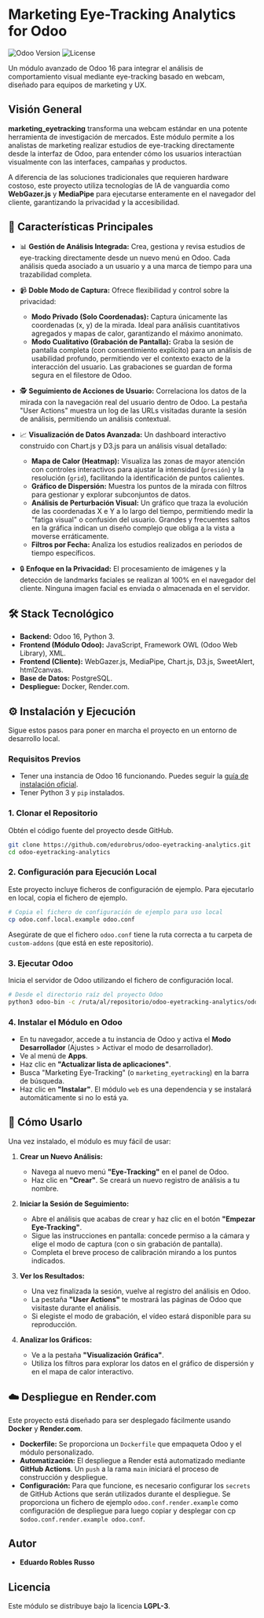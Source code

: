 # Marketing Eye-Tracking Analytics for Odoo

![Odoo Version](https://img.shields.io/badge/Odoo-16.0-875A7B.svg?style=flat)
![License](https://img.shields.io/badge/license-LGPL--3-blue.svg?style=flat)

Un módulo avanzado de Odoo 16 para integrar el análisis de comportamiento visual mediante eye-tracking basado en webcam, diseñado para equipos de marketing y UX.

## Visión General

**marketing_eyetracking** transforma una webcam estándar en una potente herramienta de investigación de mercados. Este módulo permite a los analistas de marketing realizar estudios de eye-tracking directamente desde la interfaz de Odoo, para entender cómo los usuarios interactúan visualmente con las interfaces, campañas y productos.

A diferencia de las soluciones tradicionales que requieren hardware costoso, este proyecto utiliza tecnologías de IA de vanguardia como **WebGazer.js** y **MediaPipe** para ejecutarse enteramente en el navegador del cliente, garantizando la privacidad y la accesibilidad.

## 🚀 Características Principales

*   📊 **Gestión de Análisis Integrada:** Crea, gestiona y revisa estudios de eye-tracking directamente desde un nuevo menú en Odoo. Cada análisis queda asociado a un usuario y a una marca de tiempo para una trazabilidad completa.

*   📹 **Doble Modo de Captura:** Ofrece flexibilidad y control sobre la privacidad:
    *   **Modo Privado (Solo Coordenadas):** Captura únicamente las coordenadas (x, y) de la mirada. Ideal para análisis cuantitativos agregados y mapas de calor, garantizando el máximo anonimato.
    *   **Modo Cualitativo (Grabación de Pantalla):** Graba la sesión de pantalla completa (con consentimiento explícito) para un análisis de usabilidad profundo, permitiendo ver el contexto exacto de la interacción del usuario. Las grabaciones se guardan de forma segura en el filestore de Odoo.

*   🕵️ **Seguimiento de Acciones de Usuario:** Correlaciona los datos de la mirada con la navegación real del usuario dentro de Odoo. La pestaña "User Actions" muestra un log de las URLs visitadas durante la sesión de análisis, permitiendo un análisis contextual.

*   📈 **Visualización de Datos Avanzada:** Un dashboard interactivo construido con Chart.js y D3.js para un análisis visual detallado:
    *   **Mapa de Calor (Heatmap):** Visualiza las zonas de mayor atención con controles interactivos para ajustar la intensidad (`presión`) y la resolución (`grid`), facilitando la identificación de puntos calientes.
    *   **Gráfico de Dispersión:** Muestra los puntos de la mirada con filtros para gestionar y explorar subconjuntos de datos.
    *   **Análisis de Perturbación Visual:** Un gráfico que traza la evolución de las coordenadas X e Y a lo largo del tiempo, permitiendo medir la "fatiga visual" o confusión del usuario. Grandes y frecuentes saltos en la gráfica indican un diseño complejo que obliga a la vista a moverse erráticamente.
    *   **Filtros por Fecha:** Analiza los estudios realizados en periodos de tiempo específicos.

*   🔒 **Enfoque en la Privacidad:** El procesamiento de imágenes y la detección de landmarks faciales se realizan al 100% en el navegador del cliente. Ninguna imagen facial es enviada o almacenada en el servidor.

## 🛠️ Stack Tecnológico

*   **Backend:** Odoo 16, Python 3.
*   **Frontend (Módulo Odoo):** JavaScript, Framework OWL (Odoo Web Library), XML.
*   **Frontend (Cliente):** WebGazer.js, MediaPipe, Chart.js, D3.js, SweetAlert, html2canvas.
*   **Base de Datos:** PostgreSQL.
*   **Despliegue:** Docker, Render.com.

## ⚙️ Instalación y Ejecución

Sigue estos pasos para poner en marcha el proyecto en un entorno de desarrollo local.

### Requisitos Previos
*   Tener una instancia de Odoo 16 funcionando. Puedes seguir la [guía de instalación oficial](https://www.odoo.com/documentation/16.0/administration/install/install.html).
*   Tener Python 3 y `pip` instalados.

### 1. Clonar el Repositorio
Obtén el código fuente del proyecto desde GitHub.

```bash
git clone https://github.com/edurobrus/odoo-eyetracking-analytics.git
cd odoo-eyetracking-analytics
```

### 2. Configuración para Ejecución Local
Este proyecto incluye ficheros de configuración de ejemplo. Para ejecutarlo en local, copia el fichero de ejemplo.

```bash
# Copia el fichero de configuración de ejemplo para uso local
cp odoo.conf.local.example odoo.conf
```
Asegúrate de que el fichero `odoo.conf` tiene la ruta correcta a tu carpeta de `custom-addons` (que está en este repositorio).

### 3. Ejecutar Odoo
Inicia el servidor de Odoo utilizando el fichero de configuración local.

```bash
# Desde el directorio raíz del proyecto Odoo
python3 odoo-bin -c /ruta/al/repositorio/odoo-eyetracking-analytics/odoo.conf
```

### 4. Instalar el Módulo en Odoo
*   En tu navegador, accede a tu instancia de Odoo y activa el **Modo Desarrollador** (Ajustes > Activar el modo de desarrollador).
*   Ve al menú de **Apps**.
*   Haz clic en **"Actualizar lista de aplicaciones"**.
*   Busca "Marketing Eye-Tracking" (o `marketing_eyetracking`) en la barra de búsqueda.
*   Haz clic en **"Instalar"**. El módulo `web` es una dependencia y se instalará automáticamente si no lo está ya.

## 📖 Cómo Usarlo

Una vez instalado, el módulo es muy fácil de usar:

1.  **Crear un Nuevo Análisis:**
    *   Navega al nuevo menú **"Eye-Tracking"** en el panel de Odoo.
    *   Haz clic en **"Crear"**. Se creará un nuevo registro de análisis a tu nombre.

2.  **Iniciar la Sesión de Seguimiento:**
    *   Abre el análisis que acabas de crear y haz clic en el botón **"Empezar Eye-Tracking"**.
    *   Sigue las instrucciones en pantalla: concede permiso a la cámara y elige el modo de captura (con o sin grabación de pantalla).
    *   Completa el breve proceso de calibración mirando a los puntos indicados.

3.  **Ver los Resultados:**
    *   Una vez finalizada la sesión, vuelve al registro del análisis en Odoo.
    *   La pestaña **"User Actions"** te mostrará las páginas de Odoo que visitaste durante el análisis.
    *   Si elegiste el modo de grabación, el vídeo estará disponible para su reproducción.

4.  **Analizar los Gráficos:**
    *   Ve a la pestaña **"Visualización Gráfica"**.
    *   Utiliza los filtros para explorar los datos en el gráfico de dispersión y en el mapa de calor interactivo.

## ☁️ Despliegue en Render.com

Este proyecto está diseñado para ser desplegado fácilmente usando **Docker** y **Render.com**.

*   **Dockerfile:** Se proporciona un `Dockerfile` que empaqueta Odoo y el módulo personalizado.
*   **Automatización:** El despliegue a Render está automatizado mediante **GitHub Actions**. Un `push` a la rama `main` iniciará el proceso de construcción y despliegue.
*   **Configuración:** Para que funcione, es necesario configurar los `secrets` de GitHub Actions que serán utilizados durante el despliegue. Se proporciona un fichero de ejemplo `odoo.conf.render.example` como configuración de despliegue para luego copiar y desplegar con cp s`odoo.conf.render.example odoo.conf`.

## Autor

*   **Eduardo Robles Russo**

## Licencia

Este módulo se distribuye bajo la licencia **LGPL-3**.
